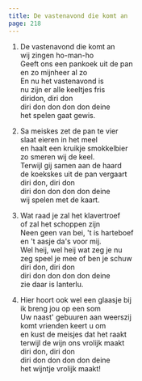```yaml
---
title: De vastenavond die komt an
page: 218
---  
```



1. De vastenavond die komt an  
wij zingen ho-man-ho  
Geeft ons een pankoek uit de pan  
en zo mijnheer al zo  
En nu het vastenavond is  
nu zijn er alle keeltjes fris  
diridon, diri don  
diri don don don don deine  
het spelen gaat gewis.  


2. Sa meiskes zet de pan te vier  
slaat eieren in het meel  
en haalt een kruikje smokkelbier  
zo smeren wij de keel.  
Terwijl gij samen aan de haard  
de koekskes uit de pan vergaart  
diri don, diri don  
diri don don don don deine  
wij spelen met de kaart.  


3. Wat raad je zal het klavertroef  
of zal het schoppen zijn  
Neen geen van bei, 't is harteboef  
en 't aasje da's voor mij.  
Wel heij, wel heij wat zeg je nu  
zeg speel je mee of ben je schuw  
diri don, diri don  
diri don don don don deine  
zie daar is lanterlu.  


4. Hier hoort ook wel een glaasje bij  
ik breng jou op een som  
Uw naast' gebuuren aan weerszij  
komt vrienden keert u om  
en kust de meisjes dat het raakt  
terwijl de wijn ons vrolijk maakt  
diri don, diri don  
diri don don don don deine  
het wijntje vrolijk maakt!  